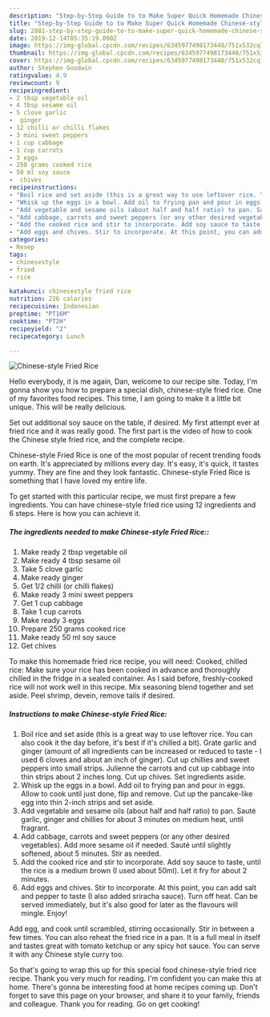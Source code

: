 ```yaml
---
description: "Step-by-Step Guide to to Make Super Quick Homemade Chinese-style Fried Rice"
title: "Step-by-Step Guide to to Make Super Quick Homemade Chinese-style Fried Rice"
slug: 2881-step-by-step-guide-to-to-make-super-quick-homemade-chinese-style-fried-rice
date: 2019-12-14T05:35:19.090Z
image: https://img-global.cpcdn.com/recipes/6345977498173440/751x532cq70/chinese-style-fried-rice-recipe-main-photo.jpg
thumbnail: https://img-global.cpcdn.com/recipes/6345977498173440/751x532cq70/chinese-style-fried-rice-recipe-main-photo.jpg
cover: https://img-global.cpcdn.com/recipes/6345977498173440/751x532cq70/chinese-style-fried-rice-recipe-main-photo.jpg
author: Stephen Goodwin
ratingvalue: 4.9
reviewcount: 9
recipeingredient:
- 2 tbsp vegetable oil
- 4 tbsp sesame oil
- 5 clove garlic
-  ginger
- 12 chilli or chilli flakes
- 3 mini sweet peppers
- 1 cup cabbage
- 1 cup carrots
- 3 eggs
- 250 grams cooked rice
- 50 ml soy sauce
-  chives
recipeinstructions:
- "Boil rice and set aside (this is a great way to use leftover rice. You can also cook it the day before, it&#39;s best if it&#39;s chilled a bit). Grate garlic and ginger (amount of all ingredients can be increased or reduced to taste - I used 6 cloves and about an inch of ginger). Cut up chillies and sweet peppers into small strips. Julienne the carrots and cut up cabbage into thin strips about 2 inches long. Cut up chives. Set ingredients aside."
- "Whisk up the eggs in a bowl. Add oil to frying pan and pour in eggs. Allow to cook until just done, flip and remove. Cut up the pancake-like egg into thin 2-inch strips and set aside."
- "Add vegetable and sesame oils (about half and half ratio) to pan. Sauté garlic, ginger and chillies for about 3 minutes on medium heat, until fragrant."
- "Add cabbage, carrots and sweet peppers (or any other desired vegetables). Add more sesame oil if needed. Sauté until slightly softened, about 5 minutes. Stir as needed."
- "Add the cooked rice and stir to incorporate. Add soy sauce to taste, until the rice is a medium brown (I used about 50ml). Let it fry for about 2 minutes."
- "Add eggs and chives. Stir to incorporate. At this point, you can add salt and pepper to taste (I also added sriracha sauce). Turn off heat. Can be served immediately, but it&#39;s also good for later as the flavours will mingle. Enjoy!"
categories:
- Resep
tags:
- chinesestyle
- fried
- rice

katakunci: chinesestyle fried rice
nutrition: 226 calories
recipecuisine: Indonesian
preptime: "PT16M"
cooktime: "PT2H"
recipeyield: "2"
recipecategory: Lunch

---
```



![Chinese-style Fried Rice](https://img-global.cpcdn.com/recipes/6345977498173440/751x532cq70/chinese-style-fried-rice-recipe-main-photo.jpg)

Hello everybody, it is me again, Dan, welcome to our recipe site. Today, I'm gonna show you how to prepare a special dish, chinese-style fried rice. One of my favorites food recipes. This time, I am going to make it a little bit unique. This will be really delicious.

Set out additional soy sauce on the table, if desired. My first attempt ever at fried rice and it was really good. The first part is the video of how to cook the Chinese style fried rice, and the complete recipe.

Chinese-style Fried Rice is one of the most popular of recent trending foods on earth. It's appreciated by millions every day. It's easy, it's quick, it tastes yummy. They are fine and they look fantastic. Chinese-style Fried Rice is something that I have loved my entire life.


To get started with this particular recipe, we must first prepare a few ingredients. You can have chinese-style fried rice using 12 ingredients and 6 steps. Here is how you can achieve it.

##### The ingredients needed to make Chinese-style Fried Rice::

1. Make ready 2 tbsp vegetable oil
1. Make ready 4 tbsp sesame oil
1. Take 5 clove garlic
1. Make ready  ginger
1. Get 1/2 chilli (or chilli flakes)
1. Make ready 3 mini sweet peppers
1. Get 1 cup cabbage
1. Take 1 cup carrots
1. Make ready 3 eggs
1. Prepare 250 grams cooked rice
1. Make ready 50 ml soy sauce
1. Get  chives


To make this homemade fried rice recipe, you will need: Cooked, chilled rice: Make sure your rice has been cooked in advance and thoroughly chilled in the fridge in a sealed container. As I said before, freshly-cooked rice will not work well in this recipe. Mix seasoning blend together and set aside. Peel shrimp, devein, remove tails if desired. 

##### Instructions to make Chinese-style Fried Rice:

1. Boil rice and set aside (this is a great way to use leftover rice. You can also cook it the day before, it&#39;s best if it&#39;s chilled a bit). Grate garlic and ginger (amount of all ingredients can be increased or reduced to taste - I used 6 cloves and about an inch of ginger). Cut up chillies and sweet peppers into small strips. Julienne the carrots and cut up cabbage into thin strips about 2 inches long. Cut up chives. Set ingredients aside.
1. Whisk up the eggs in a bowl. Add oil to frying pan and pour in eggs. Allow to cook until just done, flip and remove. Cut up the pancake-like egg into thin 2-inch strips and set aside.
1. Add vegetable and sesame oils (about half and half ratio) to pan. Sauté garlic, ginger and chillies for about 3 minutes on medium heat, until fragrant.
1. Add cabbage, carrots and sweet peppers (or any other desired vegetables). Add more sesame oil if needed. Sauté until slightly softened, about 5 minutes. Stir as needed.
1. Add the cooked rice and stir to incorporate. Add soy sauce to taste, until the rice is a medium brown (I used about 50ml). Let it fry for about 2 minutes.
1. Add eggs and chives. Stir to incorporate. At this point, you can add salt and pepper to taste (I also added sriracha sauce). Turn off heat. Can be served immediately, but it&#39;s also good for later as the flavours will mingle. Enjoy!


Add egg, and cook until scrambled, stirring occasionally. Stir in between a few times. You can also reheat the fried rice in a pan. It is a full meal in itself and tastes great with tomato ketchup or any spicy hot sauce. You can serve it with any Chinese style curry too. 

So that's going to wrap this up for this special food chinese-style fried rice recipe. Thank you very much for reading. I'm confident you can make this at home. There's gonna be interesting food at home recipes coming up. Don't forget to save this page on your browser, and share it to your family, friends and colleague. Thank you for reading. Go on get cooking!
